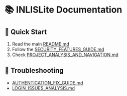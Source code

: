 # 📚 INLISLite Documentation

## 🚀 Quick Start
1. Read the main [README.md](README.md)
2. Follow the [SECURITY_FEATURES_GUIDE.md](guides/SECURITY_FEATURES_GUIDE.md)
3. Check [PROJECT_ANALYSIS_AND_NAVIGATION.md](guides/PROJECT_ANALYSIS_AND_NAVIGATION.md)

## 🔧 Troubleshooting
- [AUTHENTICATION_FIX_GUIDE.md](guides/AUTHENTICATION_FIX_GUIDE.md)
- [LOGIN_ISSUES_ANALYSIS.md](guides/LOGIN_ISSUES_ANALYSIS.md)
